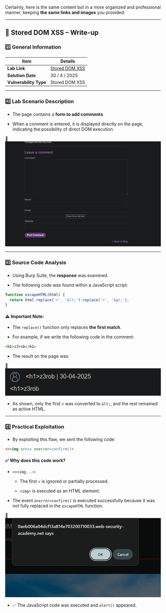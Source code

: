 Certainly, here is the same content but in a more organized and professional manner, keeping **the same links and images** you provided:

---

## 🧠 Stored DOM XSS – Write-up

### 1️⃣ General Information

| Item                   | Details                                                                                                  |
| ---------------------- | -------------------------------------------------------------------------------------------------------- |
| **Lab Link**           | [Stored DOM XSS](https://portswigger.net/web-security/cross-site-scripting/dom-based/lab-dom-xss-stored) |
| **Solution Date**      | 30 / 4 / 2025                                                                                            |
| **Vulnerability Type** | Stored DOM XSS                                                                                           |

---

### 2️⃣ Lab Scenario Description

- The page contains a **form to add comments**.
    
- When a comment is entered, it is displayed directly on the page, indicating the possibility of direct DOM execution.
    

📸  
![Pasted image](../images/Pasted%20image%2020250430023151.png)

---

### 3️⃣ Source Code Analysis

- Using Burp Suite, the **response** was examined.
    
- The following code was found within a JavaScript script:
    

```js
function escapeHTML(html) {
  return html.replace('<', '&lt;').replace('>', '&gt;');
}
```

#### ⚠️ Important Note:

- The `replace()` function only replaces **the first match**.
    
- For example, if we write the following code in the comment:
    

```html
<h1>z3rob</h1>
```

- The result on the page was:
    

📸  
![Pasted image](../images/Pasted%20image%2020250430023738.png)

- As shown, only the first `<` was converted to `&lt;`, and the rest remained as active HTML.
    

---

### 4️⃣ Practical Exploitation

- By exploiting this flaw, we sent the following code:
    

```html
<><img src=x onerror=confirm()>
```

#### ✅ Why does this code work?

- `<><img...>`:
    
    - The first `<` is ignored or partially processed.
        
    - `<img>` is executed as an HTML element.
        
- The event `onerror=confirm()` is executed successfully because it was not fully replaced in the `escapeHTML` function.
    

📸  
![Pasted image](../images/Pasted%20image%2020250430024307.png)

- ✅ The JavaScript code was executed and `alert()` appeared.
